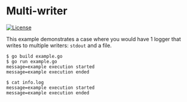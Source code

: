 # Multi-writer

[![License](https://img.shields.io/badge/license-Apache%20License%202.0-blue.svg?style=flat)](https://raw.githubusercontent.com/steenzout/go-log/master/LICENSE)

This example demonstrates a case where
you would have 1 logger that writes to multiple writers: `stdout` and a file.

```
$ go build example.go
$ go run example.go
message=example execution started
message=example execution ended

$ cat info.log 
message=example execution started
message=example execution ended
```

